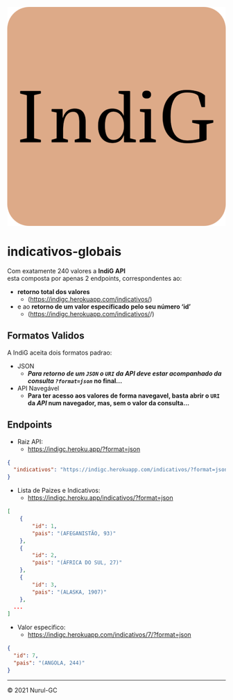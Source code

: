 ![indig-icon](img/favicons/favicon-512x512.png)

# indicativos-globais

Com exatamente 240 valores a **IndiG API** \
esta composta por apenas 2 endpoints, correspondentes ao:

- **retorno total dos valores** 
  - (https://indigc.herokuapp.com/indicativos/) 
- e ao **retorno de um valor específicado pelo seu número ‘id’** 
  - (https://indigc.herokuapp.com/indicativos/<id>/)
  
## Formatos Validos

A IndiG aceita dois formatos padrao:

- JSON
  - **_Para retorno de um `JSON` o `URI` da _API_ deve estar acompanhado da consulta `?format=json`_ no final...**
- API Navegável
  - **Para ter acesso aos valores de forma navegavel, basta abrir o `URI` da _API_ num navegador, mas, sem o valor da consulta...**

## Endpoints

- Raiz API: 
  - <https://indigc.heroku.app/?format=json>
```json
{
  "indicativos": "https://indigc.herokuapp.com/indicativos/?format=json"
}
```

- Lista de Paizes e Indicativos: 
  - <https://indigc.heroku.app/indicativos/?format=json>
```json
[
    {
        "id": 1,
        "pais": "(AFEGANISTÃO, 93)"
    },
    {
        "id": 2,
        "pais": "(ÁFRICA DO SUL, 27)"
    },
    {
        "id": 3,
        "pais": "(ALASKA, 1907)"
    }, 
  ...
]
```

- Valor especifico: 
  - <https://indigc.herokuapp.com/indicativos/7/?format=json>
```json
{
  "id": 7,
  "pais": "(ANGOLA, 244)"
}
```

---

&copy; 2021 Nurul-GC
